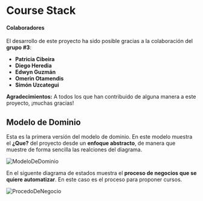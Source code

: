 # Course Stack
#### Colaboradores
El desarrollo de este proyecto ha sido posible gracias a la colaboración del **grupo #3**:
- **Patricia Cibeira**
- **Diego Heredia**
- **Edwyn Guzmán**
- **Omerin Otamendis**
- **Simón Uzcategui**

**Agradecimientos:**
A todos los que han contribuido de alguna manera a este proyecto, ¡muchas gracias!
## Modelo de Dominio
Esta es la  primera versión  del modelo de dominio. En este modelo muestra el **¿Que?** del proyecto desde un **enfoque abstracto**, de manera que muestre de forma sencilla las realciones del diagrama.

![ModeloDeDominio](https://www.plantuml.com/plantuml/png/ZLF1Rjim3BtxAuXS1nSeTYjsg6Uxm0xRYitDdPLOZuii6fIK1SZsKSC-eJysk76QsCw07KK-lSVtHDs6Y1fJv-2ZM79IKIKTUvOiRDZtgDZ19udq7iscLKdUbk948IhwqAEIZtEag2LTeep34E0h1HQ_pm00tdZf7fLk84Hbtnvgs9DpR6LQDQ9Aqrfkn4V5GC-_4Luxlx9Hw5wb5qy-qYXsJ_h4hX8pr61Att0l5HqGfzQKB568E79zVlnEaRUp8U-IDomUEoOVPIPHXwZ9nAHO9bKsoQ5UW62abh7UeaiOUOjpo8vRyeOnp1fLKXp4_wbQKIbXCPLHyT8gTfSYB1oZbT5ov7vXQTUJvMcShvTNnHOTD6Gy6ra11YYQ_H3feOrssBB1i1M5_LdM3-LwbFpouUuISPaq25Y2UXV91tx-ur_uotgoLdEdg6WYpJD_4krm4Si5ivrOT6pH_XU1NJp7ma35lPCEup6UiXfZE7mHW7S_yrov_HQdOMKFvHhoV5OyhVlGUztNhAodvv5yuBRomvzz4vXof1wA9Zki01m7APfpqEhwwkfwTMZbUJuStwwWh3ClaK0yEFORk3bg3BESF9LLDjs1F1zgHRFqDgDRlxn3bjsIjwbpVm40 "ModeloDeDominio")


En el siguente diagrama de estados muestra el **proceso de negocios que se quiere automatizar**. En este caso es el proceso para proponer cursos.

![ProcedoDeNegocio](https://www.plantuml.com/plantuml/png/RL8xZjim4ErvYe5x5L6vCBJh9EuChs1lwMP0Jcp6z0mnf8nDhfK314Wk5b0hVoId8lW-myT7lgICchjJW5R5afEljAQzM2yc7Jr7L3p1MZ9zHdlSgtJilaWGXQp8AQ8IvwbIr94-gWxU4T0fvX_WA5drCNjXap9cWYsbsyOAErz839zWFhS7yPQQvf6j7zd-FZ2Vz-iL9NPb4h6xX-e9jA6zJrbHOG1co_SeJ0fH9NQKCiu04opRAt_6qA7rVtynE88T1vnepwJ-cxTuTzVPuem1CbdsLc37aaNtwAJNBzvUBxBsCWXsh6GF-FCYQZVN02cIxGzGYAAMEEFt4iGHXCwg385NndmqKpL3rs26jMf6XHkMJ20CmVCHdk3FxqijJfxDw6cgvbRPrBOMSwiJggefhOtTxWCS6U49jjuisp9xLDtzPXAvVeoyi1GpEXm5hekltVmdQRifLFaa4ts9M5vaOjbwitXxXJx_oYpRrM2lpGknwqxX7m00 "ProcedoDeNegocio")
